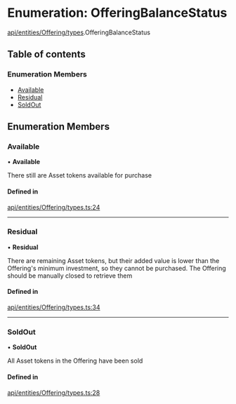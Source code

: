 # Enumeration: OfferingBalanceStatus

[api/entities/Offering/types](../wiki/api.entities.Offering.types).OfferingBalanceStatus

## Table of contents

### Enumeration Members

- [Available](../wiki/api.entities.Offering.types.OfferingBalanceStatus#available)
- [Residual](../wiki/api.entities.Offering.types.OfferingBalanceStatus#residual)
- [SoldOut](../wiki/api.entities.Offering.types.OfferingBalanceStatus#soldout)

## Enumeration Members

### Available

• **Available**

There still are Asset tokens available for purchase

#### Defined in

[api/entities/Offering/types.ts:24](https://github.com/PolymathNetwork/polymesh-sdk/blob/49113a20/src/api/entities/Offering/types.ts#L24)

___

### Residual

• **Residual**

There are remaining Asset tokens, but their added value is lower than the Offering's
  minimum investment, so they cannot be purchased. The Offering should be manually closed
  to retrieve them

#### Defined in

[api/entities/Offering/types.ts:34](https://github.com/PolymathNetwork/polymesh-sdk/blob/49113a20/src/api/entities/Offering/types.ts#L34)

___

### SoldOut

• **SoldOut**

All Asset tokens in the Offering have been sold

#### Defined in

[api/entities/Offering/types.ts:28](https://github.com/PolymathNetwork/polymesh-sdk/blob/49113a20/src/api/entities/Offering/types.ts#L28)
